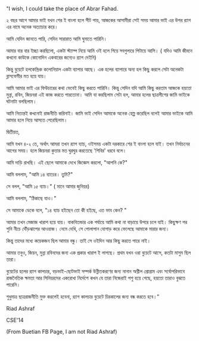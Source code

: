"I wish, I could take the place of Abrar Fahad.

২ বছর আগে আমার ভাই যখন শের ই বাংলা হলে সীট পায়, আজকের আসামীরা সেই সময় আমার ভাই এর উপর র‍্যাগ এর নামে অনেক অত্যাচার করে।

আমি যেদিন জানতে পারি, সেদিন সারারাত আমি ঘুমাতে পারিনি।

আমার বার বার ইচ্ছা করছিলো, একটা স্ট্যাম্প নিয়ে আমি ওই হলে গিয়ে সবগুলারে পিটায়ে আসি। ( যদিও আমি জীবনে কখনো কাউকে কোনোদিন একবারের জন্যেও র‍্যাগ দেইনি)

কিন্তু বুয়েটে হলকেন্দ্রিক কলোনিয়াল একটা ব্যাপার আছে। এক হলের ব্যাপারে অন্য হল কিছু করলে সেটা অনেকটা ব্লাসফেমীর মত হয়ে যায়।

আমি আমার ভাই এর ফিউচারের কথা ভেবেই কিছু করতে পারিনি। কিন্তু সেদিন যদি আমি কিছু করতাম আজকে হয়তো মুন্না, রবিন, জিয়নরা এই কাজ করতে পারতোনা। আমি যা করছিলাম সেটা হল, আমার হলের ছাত্রলীগের জামি ভাইকে ঘটনাটা বলছিলাম।

আমি নিতান্তই কখনোই রাজনীতি করিনাই। জামি ভাই সেদিন আমাকে অনেক হেল্প করেছিল বলেই আমার ভাইকে আমি আমার হলে নিয়ে আসতে পেরেছিলাম।

দ্বিতীয়ত,

আমি যখন ৪-২ তে, অর্থাৎ আমরা তখন র‍্যাগ ব্যাচ, ওইসময় একটা দরকারে শের ই বাংলা হলে যাই। তখন নির্বাচনের আগের সময়। হলে জিয়নরা কুত্তার মত ঘুরঘুর করতেছে 'শিবির' ধরবে বলে।

আমি দাড়ি রাখছি। এই ছেলে আমাকে দেখে জিজ্ঞেস করলো, "আপনি কে?"

আমি বললাম, "আমি ১৪ ব্যাচের। তুমি?"

সে বলল, "আমি ১৫ ব্যাচ।" ( মানে আমার জুনিয়র)

আমি বললাম, "ঠিকাছে যাও।"

সে আমাকে ডেকে বলে, "১৪ ব্যাচ হইছেন তো কী হইছে, এত ভাব কেন? "

আমার তখন মেজাজ খারাপ হয়ে যায়। বাকবিতন্ডার এক পর্যায়ে আমি কথা না বাড়ায়ে উপরে চলে যাই। কিছুক্ষণ পর শুনি নীচে দৌঁড়ঝাপের আওয়াজ। নেমে দেখি, সে পোলাপান যোগাড় করে ফেলেছে আমাকে মারার জন্য।

কিন্তু তাদের মধ্যে কয়েকজন ছিল আমার বন্ধু। তাই সে ওইদিন আর কিছু করতে পারে নাই।

আমার তবুও, জিয়ন, মুন্না রবিনদের জন্য এক প্রকার খারাপ ই লাগছে। প্রথম যখন ওরা বুয়েটে আসে, কতটা মাসুম ছিল তারা।

বুয়েটের হলের র‍্যাগ কালচার, বড়ভাই-ছোটভাই সম্পর্ক উন্নীতকরণের জন্য নানান অশ্লীল প্রোগ্রাম এবং সর্বোপরিভাবে রাজনৈতিক ক্ষমতা আর সিনিয়রদের একরোখা নির্দেশে কখন যে তারা নিজেরাই পশু হয়ে গেছে, হয়তো তারাও বুঝতে পারেনি।

শুধুমাত্র ছাত্ররাজনীতি মুক্ত করলেই হবেনা, র‍্যাগ কালচার বুয়েটে চিরকালের জন্য বন্ধ কর‍তে হবে।"

Riad Ashraf
CSE'14

(From Buetian FB Page, I am not Riad Ashraf)